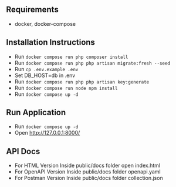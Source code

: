 
## Requirements
- docker, docker-compose



## Installation Instructions

- Run `docker compose run php composer install`
- Run `docker compose run php php artisan migrate:fresh --seed`
- Run `cp .env.example .env`
- Set DB_HOST=db in .env
- Run `docker compose run php php artisan key:generate`
- Run `docker compose run node npm install`
- Run `docker compose up -d`


## Run Application
- Run `docker compose up -d`
- Open http://127.0.0.1:8000/


## API Docs
- For HTML Version Inside public/docs folder open index.html
- For OpenAPI Version Inside public/docs folder openapi.yaml
- For Postman Version Inside public/docs folder collection.json

